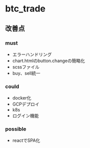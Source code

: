 # btc_trade
## 改善点
### must
- エラーハンドリング
- chart.htmlのbutton.changeの簡略化
- scssファイル
- buy、sell統一

### could
- docker化 
- GCPデプロイ
- k8s
- ログイン機能

### possible
- reactでSPA化